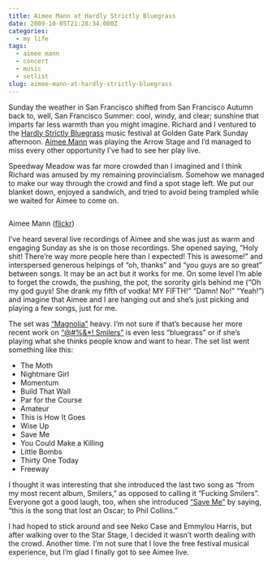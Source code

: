 ```yaml
---
title: Aimee Mann at Hardly Strictly Bluegrass
date: 2009-10-05T21:28:34.000Z
categories:
  - my life
tags:
  - aimee mann
  - concert
  - music
  - setlist
slug: aimee-mann-at-hardly-strictly-bluegrass
---
```

Sunday the weather in San Francisco shifted from San Francisco Autumn back to, well, San Francisco Summer: cool, windy, and clear; sunshine that imparts far less warmth than you might imagine. Richard and I ventured to the [Hardly Strictly Bluegrass][1]  music festival at Golden Gate Park Sunday afternoon. [Aimee Mann][2]  was playing the Arrow Stage and I’d managed to miss every other opportunity I’ve had to see her play live.

Speedway Meadow was far more crowded than I imagined and I think Richard was amused by my remaining provincialism. Somehow we managed to make our way through the crowd and find a spot stage left. We put our blanket down, enjoyed a sandwich, and tried to avoid being trampled while we waited for Aimee to come on.

<div class="figure">
  <img alt="" src="http://farm4.static.flickr.com/3421/3986347130_b094a44c77.jpg" />

  <p class="caption">
    Aimee Mann (<a class="reference external" href="http://www.flickr.com/photos/nathan_y/3986347130/">flickr</a>)
  </p>
</div>

I’ve heard several live recordings of Aimee and she was just as warm and engaging Sunday as she is on those recordings. She opened saying, “Holy shit! There’re way more people here than I expected! This is awesome!” and interspersed generous helpings of “oh, thanks” and “you guys are so great” between songs. It may be an act but it works for me. On some level I’m able to forget the crowds, the pushing, the pot, the sorority girls behind me (“Oh my god guys! She drank my fifth of vodka! MY FIFTH!” “Damn! No!” “Yeah!”) and imagine that Aimee and I are hanging out and she’s just picking and playing a few songs, just for me.

The set was [“Magnolia”][3]  heavy. I’m not sure if that’s because her more recent work on [“&#64;#%&*! Smilers”][4]  is even less “bluegrass” or if she’s playing what she thinks people know and want to hear. The set list went something like this:

<ul class="simple">
  <li>
    The Moth
  </li>
  <li>
    Nightmare Girl
  </li>
  <li>
    Momentum
  </li>
  <li>
    Build That Wall
  </li>
  <li>
    Par for the Course
  </li>
  <li>
    Amateur
  </li>
  <li>
    This is How It Goes
  </li>
  <li>
    Wise Up
  </li>
  <li>
    Save Me
  </li>
  <li>
    You Could Make a Killing
  </li>
  <li>
    Little Bombs
  </li>
  <li>
    Thirty One Today
  </li>
  <li>
    Freeway
  </li>
</ul>

I thought it was interesting that she introduced the last two song as “from my most recent album, Smilers,” as opposed to calling it “Fucking Smilers”. Everyone got a good laugh, too, when she introduced [“Save Me”][5]  by saying, “this is the song that lost an Oscar; to Phil Collins.”

I had hoped to stick around and see Neko Case and Emmylou Harris, but after walking over to the Star Stage, I decided it wasn’t worth dealing with the crowd. Another time. I’m not sure that I love the free festival musical experience, but I’m glad I finally got to see Aimee live.



 [1]: http://hardlystrictlybluegrass.com/
 [2]: http://en.wikipedia.org/wiki/Aimee_Mann
 [3]: http://en.wikipedia.org/wiki/Magnolia_%28album%29
 [4]: http://en.wikipedia.org/wiki/Fucking_Smilers
 [5]: http://en.wikipedia.org/wiki/Save_Me_%28Aimee_Mann_song%29
